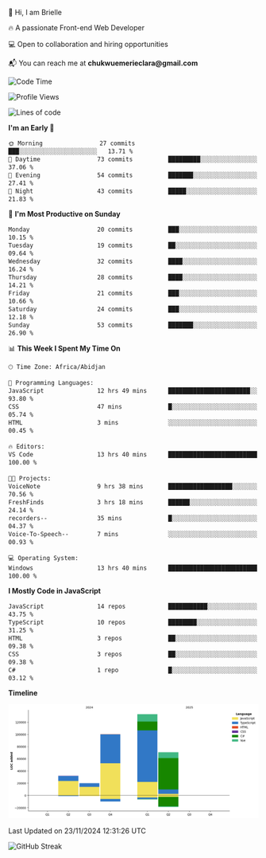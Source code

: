 <div align="left">
  <p>👋 Hi, I am Brielle</p>
  <p>🔥 A passionate Front-end Web Developer</p>
  <p>💻 Open to collaboration and hiring opportunities</p>
  <p>📬 You can reach me at <strong>chukwuemerieclara@gmail.com</strong></p>
</div>


 
 <!--START_SECTION:waka-->
![Code Time](http://img.shields.io/badge/Code%20Time-339%20hrs%204%20mins-blue)

![Profile Views](http://img.shields.io/badge/Profile%20Views-1-blue)

![Lines of code](https://img.shields.io/badge/From%20Hello%20World%20I%27ve%20Written-126.7%20thousand%20lines%20of%20code-blue)

**I'm an Early 🐤** 

```text
🌞 Morning                27 commits          ███░░░░░░░░░░░░░░░░░░░░░░   13.71 % 
🌆 Daytime                73 commits          █████████░░░░░░░░░░░░░░░░   37.06 % 
🌃 Evening                54 commits          ███████░░░░░░░░░░░░░░░░░░   27.41 % 
🌙 Night                  43 commits          █████░░░░░░░░░░░░░░░░░░░░   21.83 % 
```
📅 **I'm Most Productive on Sunday** 

```text
Monday                   20 commits          ███░░░░░░░░░░░░░░░░░░░░░░   10.15 % 
Tuesday                  19 commits          ██░░░░░░░░░░░░░░░░░░░░░░░   09.64 % 
Wednesday                32 commits          ████░░░░░░░░░░░░░░░░░░░░░   16.24 % 
Thursday                 28 commits          ████░░░░░░░░░░░░░░░░░░░░░   14.21 % 
Friday                   21 commits          ███░░░░░░░░░░░░░░░░░░░░░░   10.66 % 
Saturday                 24 commits          ███░░░░░░░░░░░░░░░░░░░░░░   12.18 % 
Sunday                   53 commits          ███████░░░░░░░░░░░░░░░░░░   26.90 % 
```


📊 **This Week I Spent My Time On** 

```text
🕑︎ Time Zone: Africa/Abidjan

💬 Programming Languages: 
JavaScript               12 hrs 49 mins      ███████████████████████░░   93.80 % 
CSS                      47 mins             █░░░░░░░░░░░░░░░░░░░░░░░░   05.74 % 
HTML                     3 mins              ░░░░░░░░░░░░░░░░░░░░░░░░░   00.45 % 

🔥 Editors: 
VS Code                  13 hrs 40 mins      █████████████████████████   100.00 % 

🐱‍💻 Projects: 
VoiceNote                9 hrs 38 mins       ██████████████████░░░░░░░   70.56 % 
FreshFinds               3 hrs 18 mins       ██████░░░░░░░░░░░░░░░░░░░   24.14 % 
recorders--              35 mins             █░░░░░░░░░░░░░░░░░░░░░░░░   04.37 % 
Voice-To-Speech--        7 mins              ░░░░░░░░░░░░░░░░░░░░░░░░░   00.93 % 

💻 Operating System: 
Windows                  13 hrs 40 mins      █████████████████████████   100.00 % 
```

**I Mostly Code in JavaScript** 

```text
JavaScript               14 repos            ███████████░░░░░░░░░░░░░░   43.75 % 
TypeScript               10 repos            ████████░░░░░░░░░░░░░░░░░   31.25 % 
HTML                     3 repos             ██░░░░░░░░░░░░░░░░░░░░░░░   09.38 % 
CSS                      3 repos             ██░░░░░░░░░░░░░░░░░░░░░░░   09.38 % 
C#                       1 repo              █░░░░░░░░░░░░░░░░░░░░░░░░   03.12 % 
```



**Timeline**

![Lines of Code chart](https://raw.githubusercontent.com/Brielle28/Brielle28/main/assets/bar_graph.png)


 Last Updated on 23/11/2024 12:31:26 UTC
<!--END_SECTION:waka-->

![GitHub Streak](https://github-readme-streak-stats.herokuapp.com/?user=Brielle28)



